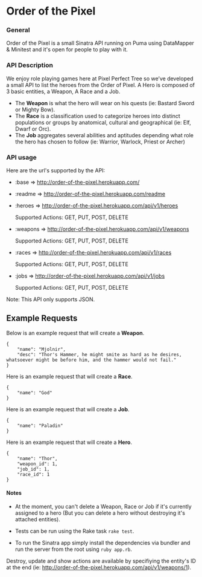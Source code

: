 Order of the Pixel
==================

### General

Order of the Pixel is a small Sinatra API running on Puma using DataMapper &amp; Minitest and it's open for people to
play with it.

### API Description

We enjoy role playing games here at Pixel Perfect Tree so we’ve developed a small API to list the heroes from the Order of Pixel.
A Hero is composed of 3 basic entities, a Weapon, A Race and a Job.

* The **Weapon** is what the hero will wear on his quests (ie: Bastard Sword or Mighty Bow).
* The **Race** is a classification used to categorize heroes into distinct populations or groups by anatomical, 
cultural and geographical (ie: Elf, Dwarf or Orc).
* The **Job** aggregates several abilities and aptitudes depending what role the hero has chosen to follow 
(ie: Warrior, Warlock, Priest or Archer)


### API usage
Here are the url's supported by the API:

- :base =>  http://order-of-the-pixel.herokuapp.com/

- :readme =>  http://order-of-the-pixel.herokuapp.com/readme  

- :heroes => http://order-of-the-pixel.herokuapp.com/api/v1/heroes

  Supported Actions: GET, PUT, POST, DELETE

- :weapons =>  http://order-of-the-pixel.herokuapp.com/api/v1/weapons

  Supported Actions: GET, PUT, POST, DELETE
  
- :races =>  http://order-of-the-pixel.herokuapp.com/api/v1/races

  Supported Actions: GET, PUT, POST, DELETE
  
- :jobs =>  http://order-of-the-pixel.herokuapp.com/api/v1/jobs

  Supported Actions: GET, PUT, POST, DELETE

Note: This API only supports JSON.

## Example Requests ##
Below is an example request that will create a **Weapon**.
<pre><code>{
    "name": "Mjolnir",
    "desc": "Thor's Hammer, he might smite as hard as he desires, whatsoever might be before him, and the hammer would not fail."
}
</pre></code>


Here is an example request that will create a **Race**.
<pre><code>{
    "name": "God"
}
</pre></code>


Here is an example request that will create a **Job**.
<pre><code>{
    "name": "Paladin"
}
</pre></code>


Here is an example request that will create a **Hero**.
<pre><code>{
    "name": "Thor",
    "weapon_id": 1,
    "job_id": 1,
    "race_id": 1
}
</pre></code>

#### Notes

* At the moment, you can't delete a Weapon, Race or Job if it's currently assigned to a hero 
(But you can delete a hero without destroying it's attached entities).

* Tests can be run using the Rake task `rake test`.

* To run the Sinatra app simply install the dependencies via bundler and run the server from the root using `ruby app.rb`. 

Destroy, update and show actions are available by specifiying the entity's ID at the end (ie: http://order-of-the-pixel.herokuapp.com/api/v1/weapons/1).

